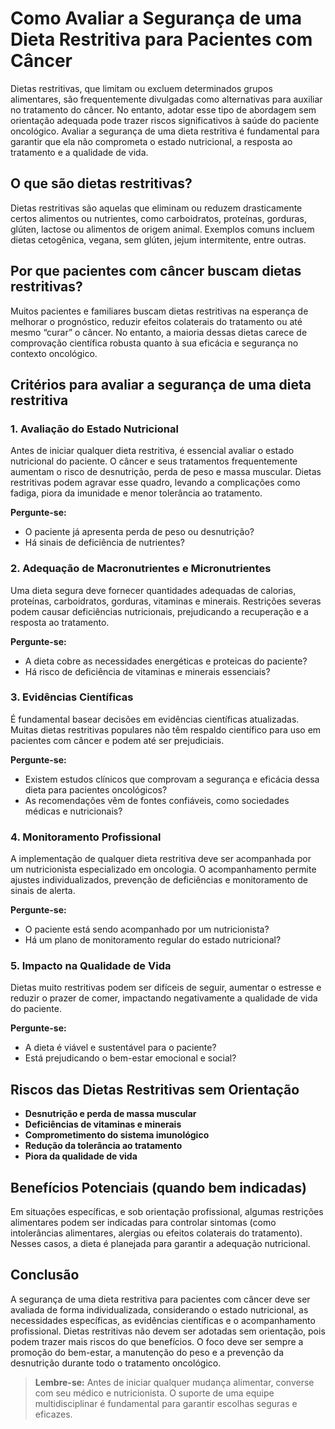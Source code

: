 
# Como Avaliar a Segurança de uma Dieta Restritiva para Pacientes com Câncer

Dietas restritivas, que limitam ou excluem determinados grupos alimentares, são frequentemente divulgadas como alternativas para auxiliar no tratamento do câncer. No entanto, adotar esse tipo de abordagem sem orientação adequada pode trazer riscos significativos à saúde do paciente oncológico. Avaliar a segurança de uma dieta restritiva é fundamental para garantir que ela não comprometa o estado nutricional, a resposta ao tratamento e a qualidade de vida.

## O que são dietas restritivas?

Dietas restritivas são aquelas que eliminam ou reduzem drasticamente certos alimentos ou nutrientes, como carboidratos, proteínas, gorduras, glúten, lactose ou alimentos de origem animal. Exemplos comuns incluem dietas cetogênica, vegana, sem glúten, jejum intermitente, entre outras.

## Por que pacientes com câncer buscam dietas restritivas?

Muitos pacientes e familiares buscam dietas restritivas na esperança de melhorar o prognóstico, reduzir efeitos colaterais do tratamento ou até mesmo “curar” o câncer. No entanto, a maioria dessas dietas carece de comprovação científica robusta quanto à sua eficácia e segurança no contexto oncológico.

## Critérios para avaliar a segurança de uma dieta restritiva

### 1. **Avaliação do Estado Nutricional**

Antes de iniciar qualquer dieta restritiva, é essencial avaliar o estado nutricional do paciente. O câncer e seus tratamentos frequentemente aumentam o risco de desnutrição, perda de peso e massa muscular. Dietas restritivas podem agravar esse quadro, levando a complicações como fadiga, piora da imunidade e menor tolerância ao tratamento.

**Pergunte-se:**
- O paciente já apresenta perda de peso ou desnutrição?
- Há sinais de deficiência de nutrientes?

### 2. **Adequação de Macronutrientes e Micronutrientes**

Uma dieta segura deve fornecer quantidades adequadas de calorias, proteínas, carboidratos, gorduras, vitaminas e minerais. Restrições severas podem causar deficiências nutricionais, prejudicando a recuperação e a resposta ao tratamento.

**Pergunte-se:**
- A dieta cobre as necessidades energéticas e proteicas do paciente?
- Há risco de deficiência de vitaminas e minerais essenciais?

### 3. **Evidências Científicas**

É fundamental basear decisões em evidências científicas atualizadas. Muitas dietas restritivas populares não têm respaldo científico para uso em pacientes com câncer e podem até ser prejudiciais.

**Pergunte-se:**
- Existem estudos clínicos que comprovam a segurança e eficácia dessa dieta para pacientes oncológicos?
- As recomendações vêm de fontes confiáveis, como sociedades médicas e nutricionais?

### 4. **Monitoramento Profissional**

A implementação de qualquer dieta restritiva deve ser acompanhada por um nutricionista especializado em oncologia. O acompanhamento permite ajustes individualizados, prevenção de deficiências e monitoramento de sinais de alerta.

**Pergunte-se:**
- O paciente está sendo acompanhado por um nutricionista?
- Há um plano de monitoramento regular do estado nutricional?

### 5. **Impacto na Qualidade de Vida**

Dietas muito restritivas podem ser difíceis de seguir, aumentar o estresse e reduzir o prazer de comer, impactando negativamente a qualidade de vida do paciente.

**Pergunte-se:**
- A dieta é viável e sustentável para o paciente?
- Está prejudicando o bem-estar emocional e social?

## Riscos das Dietas Restritivas sem Orientação

- **Desnutrição e perda de massa muscular**
- **Deficiências de vitaminas e minerais**
- **Comprometimento do sistema imunológico**
- **Redução da tolerância ao tratamento**
- **Piora da qualidade de vida**

## Benefícios Potenciais (quando bem indicadas)

Em situações específicas, e sob orientação profissional, algumas restrições alimentares podem ser indicadas para controlar sintomas (como intolerâncias alimentares, alergias ou efeitos colaterais do tratamento). Nesses casos, a dieta é planejada para garantir a adequação nutricional.

## Conclusão

A segurança de uma dieta restritiva para pacientes com câncer deve ser avaliada de forma individualizada, considerando o estado nutricional, as necessidades específicas, as evidências científicas e o acompanhamento profissional. Dietas restritivas não devem ser adotadas sem orientação, pois podem trazer mais riscos do que benefícios. O foco deve ser sempre a promoção do bem-estar, a manutenção do peso e a prevenção da desnutrição durante todo o tratamento oncológico.

> **Lembre-se:** Antes de iniciar qualquer mudança alimentar, converse com seu médico e nutricionista. O suporte de uma equipe multidisciplinar é fundamental para garantir escolhas seguras e eficazes.
```
